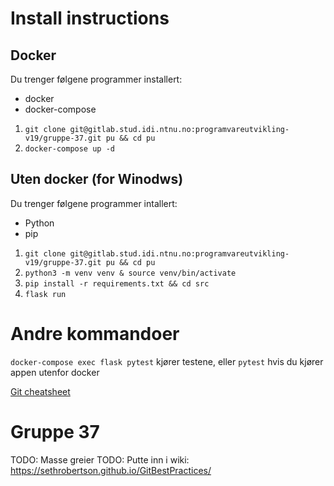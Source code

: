 # Install instructions
## Docker
Du trenger følgene programmer installert:
* docker
* docker-compose

1. `git clone git@gitlab.stud.idi.ntnu.no:programvareutvikling-v19/gruppe-37.git pu && cd pu`
2. `docker-compose up -d`

## Uten docker (for Winodws)
Du trenger følgene programmer intallert:
* Python
* pip
1. `git clone git@gitlab.stud.idi.ntnu.no:programvareutvikling-v19/gruppe-37.git pu && cd pu`
2. `python3 -m venv venv & source venv/bin/activate`
3. `pip install -r requirements.txt && cd src`
4. `flask run`

# Andre kommandoer
`docker-compose exec flask pytest` kjører testene, eller `pytest` hvis du kjører appen utenfor docker

[Git cheatsheet](https://gitlab.stud.idi.ntnu.no/programvareutvikling-v19/gruppe-37/wikis/Git-cheatsheet)

# Gruppe 37
TODO: Masse greier
TODO: Putte inn i wiki: https://sethrobertson.github.io/GitBestPractices/
